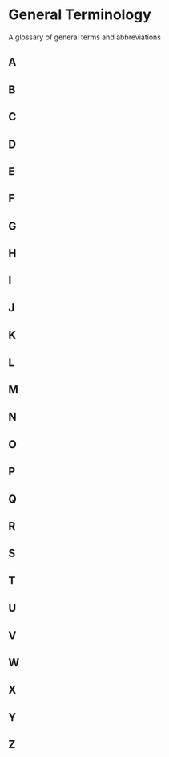 # General Terminology

A glossary of general terms and abbreviations

## #



## A



## B



## C



## D



## E



## F



## G



## H



## I



## J



## K



## L



## M



## N



## O



## P



## Q



## R



## S



## T



## U



## V



## W



## X



## Y



## Z

